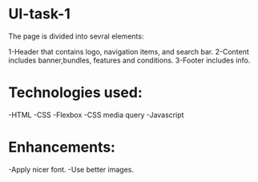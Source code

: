 # UI-task-1

The page is divided into sevral elements:

1-Header that contains logo, navigation items, and search bar.
2-Content includes banner,bundles, features and conditions.
3-Footer includes info.

# Technologies used:
-HTML
-CSS
-Flexbox
-CSS media query
-Javascript

# Enhancements:
-Apply nicer font.
-Use better images.